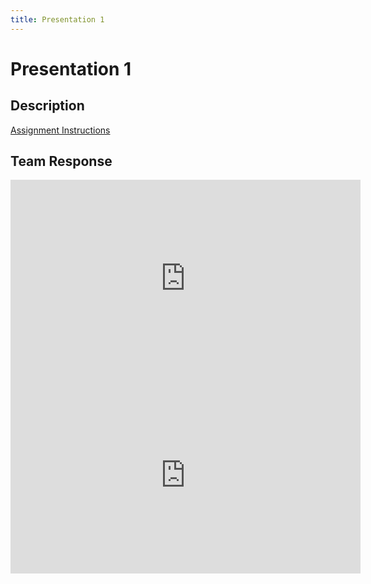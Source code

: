 ```yaml
---
title: Presentation 1
---
```


# Presentation 1

## Description
[Assignment Instructions](https://egr557.github.io/assignments/presentation-I.html)

## Team Response
<iframe width="560" height="315" src="https://www.youtube.com/embed/iwJ6JhAadY0" frameborder="0" allow="accelerometer; autoplay; clipboard-write; encrypted-media; gyroscope; picture-in-picture" allowfullscreen></iframe>

<iframe width="560" height="315" src="https://www.youtube.com/embed/TYOn1yv-m28" frameborder="0" allow="accelerometer; autoplay; clipboard-write; encrypted-media; gyroscope; picture-in-picture" allowfullscreen></iframe>
